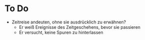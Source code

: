 # To Do

* Zeitreise andeuten, ohne sie ausdrücklich zu erwähnen?
  * Er weiß Ereignisse des Zeitgeschehens, bevor sie passieren
  * Er versucht, keine Spuren zu hinterlassen
